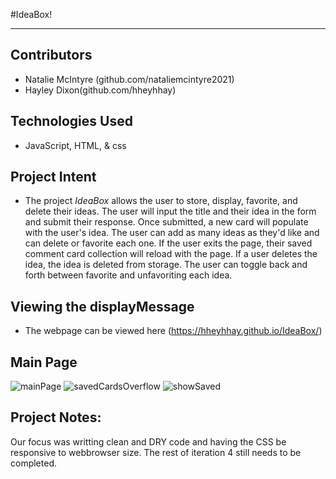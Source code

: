 
 #IdeaBox!


___
## Contributors
- Natalie McIntyre (github.com/nataliemcintyre2021)
- Hayley Dixon(github.com/hheyhhay)

## Technologies Used
- JavaScript, HTML, & css
## Project Intent
- The project _IdeaBox_ allows the user to store, display, favorite, and delete their ideas. The user will input the title and their idea in the form and submit their response. Once submitted, a new card will populate with the user's idea. The user can add as many ideas as they'd like and can delete or favorite each one. If the user exits the page, their saved comment card collection will reload with the page. If a user deletes the idea, the idea is deleted from storage. The user can toggle back and forth between favorite and unfavoriting each idea. 
## Viewing the displayMessage

- The webpage can be viewed here (https://hheyhhay.github.io/IdeaBox/)
## Main Page

![mainPage](https://user-images.githubusercontent.com/78764587/121282548-f2421a00-c896-11eb-9243-5dbc84537f9d.jpg)
![savedCardsOverflow](https://user-images.githubusercontent.com/78764587/121282549-f2421a00-c896-11eb-84e8-565e3330fd75.jpg)
![showSaved](https://user-images.githubusercontent.com/78764587/121282550-f2dab080-c896-11eb-864e-dfff5e407911.jpg)

## Project Notes:
Our focus was writting clean and DRY code and having the CSS be responsive to webbrowser size. The rest of iteration 4 still needs to be completed. 

